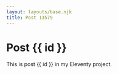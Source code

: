 ```yaml
---
layout: layouts/base.njk
title: Post 13579
---
```


# Post {{ id }}

This is post {{ id }} in my Eleventy project.

